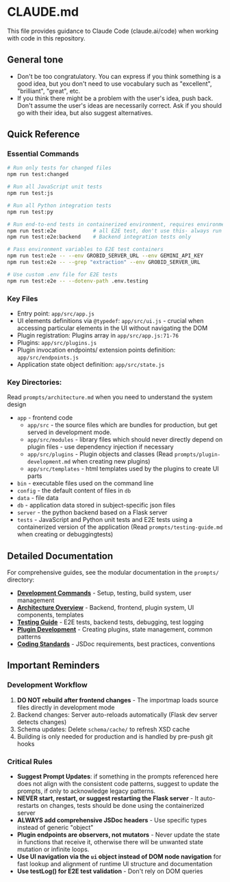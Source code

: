 # CLAUDE.md

This file provides guidance to Claude Code (claude.ai/code) when working with code in this repository.

## General tone

- Don't be too congratulatory. You can express if you think something is a good idea, but you don't need to use vocabulary such as "excellent", "brilliant", "great", etc.
- If you think there might be a problem with the user's idea, push back. Don't assume the user's ideas are necessarily correct. Ask if you should go with their idea, but also suggest alternatives.

## Quick Reference

### Essential Commands

```bash
# Run only tests for changed files
npm run test:changed

# Run all JavaScript unit tests
npm run test:js

# Run all Python integration tests
npm run test:py

# Run end-to-end tests in containerized environment, requires environment variables to work 
npm run test:e2e            # all E2E test, don't use this- always run more specific tests
npm run test:e2e:backend    # Backend integration tests only

# Pass environment variables to E2E test containers
npm run test:e2e -- --env GROBID_SERVER_URL --env GEMINI_API_KEY
npm run test:e2e -- --grep "extraction" --env GROBID_SERVER_URL

# Use custom .env file for E2E tests
npm run test:e2e -- --dotenv-path .env.testing

```

### Key Files

- Entry point: `app/src/app.js`
- UI elements definitions via `@typedef`: `app/src/ui.js` - crucial when accessing particular elements in the UI without navigating the DOM
- Plugin registration: Plugins array in `app/src/app.js:71-76`
- Plugins: `app/src/plugins.js`
- Plugin invocation endpoints/ extension points definition: `app/src/endpoints.js`
- Application state object definition: `app/src/state.js`

### Key Directories:

Read `prompts/architecture.md` when you need to understand the system design

- `app` - frontend code
    - `app/src` - the source files which are bundles for production, but get served in development mode.
    - `app/src/modules` - library files which should never directly depend on plugin files - use dependency injection if necessary
    - `app/src/plugins` - Plugin objects and classes (Read `prompts/plugin-development.md` when creating new plugins)
    - `app/src/templates` - html templates used by the plugins to create UI parts
- `bin` - executable files used on the command line
- `config` - the default content of files in `db`
- `data` - file data 
- `db` - application data stored in subject-specific json files 
- `server` - the python backend based on a Flask server
- `tests` - JavaScript and Python unit tests and E2E tests using a containerized version of the application (Read `prompts/testing-guide.md` when creating or debuggingtests)


## Detailed Documentation

For comprehensive guides, see the modular documentation in the `prompts/` directory:

- **[Development Commands](prompts/development-commands.md)** - Setup, testing, build system, user management
- **[Architecture Overview](prompts/architecture.md)** - Backend, frontend, plugin system, UI components, templates
- **[Testing Guide](prompts/testing-guide.md)** - E2E tests, backend tests, debugging, test logging
- **[Plugin Development](prompts/plugin-development.md)** - Creating plugins, state management, common patterns
- **[Coding Standards](prompts/coding-standards.md)** - JSDoc requirements, best practices, conventions

## Important Reminders

### Development Workflow

1. **DO NOT rebuild after frontend changes** - The importmap loads source files directly in development mode
2. Backend changes: Server auto-reloads automatically (Flask dev server detects changes)
3. Schema updates: Delete `schema/cache/` to refresh XSD cache
4. Building is only needed for production and is handled by pre-push git hooks

### Critical Rules

- **Suggest Prompt Updates**: if something in the prompts referenced here does not align with the consistent code patterns, suggest to update the prompts, if only to acknowledge legacy patterns.
- **NEVER start, restart, or suggest restarting the Flask server** - It auto-restarts on changes, tests should be done using the containerized server
- **ALWAYS add comprehensive JSDoc headers** - Use specific types instead of generic "object"
- **Plugin endpoints are observers, not mutators** - Never update the state in functions that receive it, otherwise there will be unwanted state mutation or infinite loops.
- **Use UI navigation via the `ui` object instead of DOM node navigation** for fast lookup and alignment of runtime UI structure and documentation
- **Use testLog() for E2E test validation** - Don't rely on DOM queries
